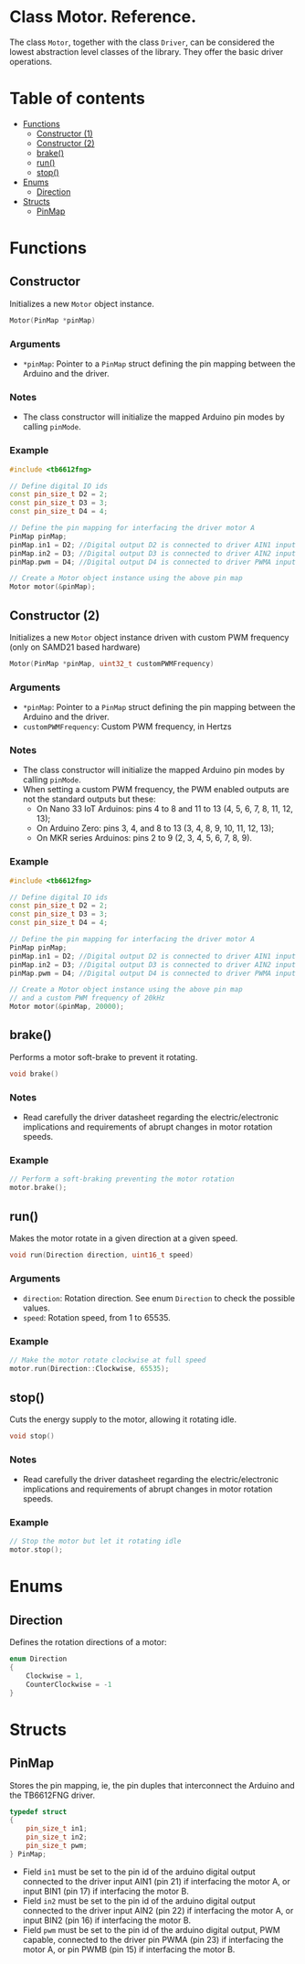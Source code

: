 # Class Motor. Reference.
The class `Motor`, together with the class `Driver`, can be considered the lowest abstraction level classes of the library. They offer the basic driver operations.

# Table of contents
- [Functions](#functions)
  * [Constructor (1)](#constructor)
  * [Constructor (2)](#constructor-2)
  * [brake()](#brake)
  * [run()](#run)
  * [stop()](#stop)
- [Enums](#enums)
  * [Direction](#direction)
- [Structs](#structs)
  * [PinMap](#pinmap)

# Functions

## Constructor
Initializes a new `Motor` object instance.
```C++
Motor(PinMap *pinMap)
```

### Arguments
* `*pinMap`: Pointer to a `PinMap` struct defining the pin mapping between the Arduino and the driver.

### Notes
* The class constructor will initialize the mapped Arduino pin modes by calling `pinMode`.

### Example
```C++
#include <tb6612fng>

// Define digital IO ids
const pin_size_t D2 = 2;
const pin_size_t D3 = 3;
const pin_size_t D4 = 4;

// Define the pin mapping for interfacing the driver motor A
PinMap pinMap;
pinMap.in1 = D2; //Digital output D2 is connected to driver AIN1 input
pinMap.in2 = D3; //Digital output D3 is connected to driver AIN2 input
pinMap.pwm = D4; //Digital output D4 is connected to driver PWMA input

// Create a Motor object instance using the above pin map
Motor motor(&pinMap);
```

## Constructor (2)
Initializes a new `Motor` object instance driven with custom PWM frequency (only on SAMD21 based hardware)
```C++
Motor(PinMap *pinMap, uint32_t customPWMFrequency)
```

### Arguments
* `*pinMap`: Pointer to a `PinMap` struct defining the pin mapping between the Arduino and the driver.
* `customPWMFrequency`: Custom PWM frequency, in Hertzs
 
### Notes
* The class constructor will initialize the mapped Arduino pin modes by calling `pinMode`.
* When setting a custom PWM frequency, the PWM enabled outputs are not the standard outputs but these:
  - On Nano 33 IoT Arduinos: pins 4 to 8 and 11 to 13 (4, 5, 6, 7, 8, 11, 12, 13);
  - On Arduino Zero: pins 3, 4, and 8 to 13 (3, 4, 8, 9, 10, 11, 12, 13);
  - On MKR series Arduinos: pins 2 to 9 (2, 3, 4, 5, 6, 7, 8, 9). 

### Example
```C++
#include <tb6612fng>

// Define digital IO ids
const pin_size_t D2 = 2;
const pin_size_t D3 = 3;
const pin_size_t D4 = 4;

// Define the pin mapping for interfacing the driver motor A
PinMap pinMap;
pinMap.in1 = D2; //Digital output D2 is connected to driver AIN1 input
pinMap.in2 = D3; //Digital output D3 is connected to driver AIN2 input
pinMap.pwm = D4; //Digital output D4 is connected to driver PWMA input

// Create a Motor object instance using the above pin map
// and a custom PWM frequency of 20kHz
Motor motor(&pinMap, 20000);
```

## brake()
Performs a motor soft-brake to prevent it rotating.
```C++
void brake()
```

### Notes
* Read carefully the driver datasheet regarding the electric/electronic implications and requirements of abrupt changes in motor rotation speeds.

### Example
```C++
// Perform a soft-braking preventing the motor rotation
motor.brake();
```

## run()
Makes the motor rotate in a given direction at a given speed.
```C++
void run(Direction direction, uint16_t speed)
``` 
### Arguments
* `direction`: Rotation direction. See enum `Direction` to check the possible values.
* `speed`: Rotation speed, from 1 to 65535.

### Example
```C++
// Make the motor rotate clockwise at full speed
motor.run(Direction::Clockwise, 65535);
```

## stop()
Cuts the energy supply to the motor, allowing it rotating idle.
```C++
void stop()
```

### Notes
* Read carefully the driver datasheet regarding the electric/electronic implications and requirements of abrupt changes in motor rotation speeds.

### Example
```C++
// Stop the motor but let it rotating idle
motor.stop();
```


# Enums

## Direction
Defines the rotation directions of a motor:

```C++
enum Direction
{
    Clockwise = 1,
    CounterClockwise = -1
}
```


# Structs

## PinMap
Stores the pin mapping, ie, the pin duples that interconnect the Arduino and the TB6612FNG driver.

```C++
typedef struct
{
    pin_size_t in1;
    pin_size_t in2;
    pin_size_t pwm;
} PinMap;
```

* Field `in1` must be set to the pin id of the arduino digital output connected to the driver input AIN1 (pin 21) if interfacing the motor A, or input BIN1 (pin 17) if interfacing the motor B.
* Field `in2` must be set to the pin id of the arduino digital output connected to the driver input AIN2 (pin 22) if interfacing the motor A, or input BIN2 (pin 16) if interfacing the motor B.
* Field `pwm` must be set to the pin id of the arduino digital output, PWM capable, connected to the driver pin PWMA (pin 23) if interfacing the motor A, or pin PWMB (pin 15) if interfacing the motor B.
